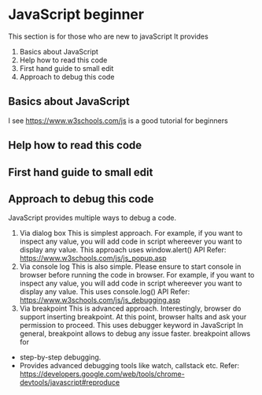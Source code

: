 # JavaScript beginner
 This section is for those who are new to javaScript
 It provides
 1. Basics about JavaScript
 2. Help how to read this code
 3. First hand guide to small edit
 4. Approach to debug this code


 ## Basics about JavaScript
I see https://www.w3schools.com/js is a good tutorial for beginners

 ## Help how to read this code

 ## First hand guide to small edit

 ## Approach to debug this code
 JavaScript provides multiple ways to debug a code. 
 1. Via dialog box
 This is simplest approach. For example, if you want to inspect any value, you will add code in script whereever you want to display any value.
 This approach uses window.alert() API
 Refer: https://www.w3schools.com/js/js_popup.asp
 2. Via console log
 This is also simple. Please ensure to start console in browser before running the code in browser. For example, if you want to inspect any value, you will add code in script whereever you want to display any value.
 This uses console.log() API
 Refer: https://www.w3schools.com/js/js_debugging.asp
 3. Via breakpoint
 This is advanced approach. Interestingly, browser do support inserting breakpoint. At this point, browser halts and ask your permission to proceed. 
 This uses debugger keyword in JavaScript
 In general, breakpoint allows to debug any issue faster. breakpoint allows for 
 - step-by-step debugging.
 - Provides advanced debugging tools like watch, callstack etc.
 Refer: https://developers.google.com/web/tools/chrome-devtools/javascript#reproduce
 

